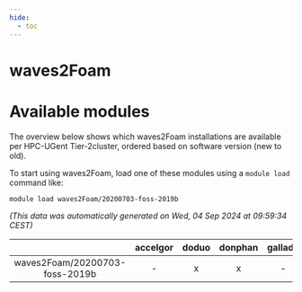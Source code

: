 ```yaml
---
hide:
  - toc
---
```


waves2Foam
==========

# Available modules


The overview below shows which waves2Foam installations are available per HPC-UGent Tier-2cluster, ordered based on software version (new to old).

To start using waves2Foam, load one of these modules using a `module load` command like:

```shell
module load waves2Foam/20200703-foss-2019b
```

*(This data was automatically generated on Wed, 04 Sep 2024 at 09:59:34 CEST)*  

| |accelgor|doduo|donphan|gallade|joltik|shinx|skitty|
| :---: | :---: | :---: | :---: | :---: | :---: | :---: | :---: |
|waves2Foam/20200703-foss-2019b|-|x|x|-|x|-|x|
